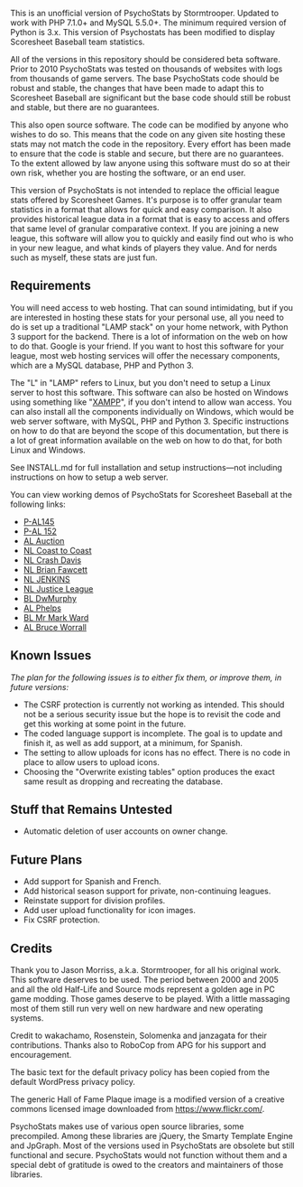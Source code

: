 This is an unofficial version of PsychoStats by Stormtrooper. Updated to work with PHP 7.1.0+ and MySQL 5.5.0+.  The minimum required version of Python is 3.x.  This version of Psychostats has been modified to display Scoresheet Baseball team statistics.

All of the versions in this repository should be considered beta software.  Prior to 2010 PsychoStats was tested on thousands of websites with logs from thousands of game servers.  The base PsychoStats code should be robust and stable, the changes that have been made to adapt this to Scoresheet Baseball are significant but the base code should still be robust and stable, but there are no guarantees.

This also open source software.  The code can be modified by anyone who wishes to do so.  This means that the code on any given site hosting these stats may not match the code in the repository.  Every effort has been made to ensure that the code is stable and secure, but there are no guarantees.  To the extent allowed by law anyone using this software must do so at their own risk, whether you are hosting the software, or an end user.

This version of PsychoStats is not intended to replace the official league stats offered by Scoresheet Games.  It's purpose is to offer granular team statistics in a format that allows for quick and easy comparison.  It also provides historical league data in a format that is easy to access and offers that same level of granular comparative context.  If you are joining a new league, this software will allow you to quickly and easily find out who is who in your new league, and what kinds of players they value.  And for nerds such as myself, these stats are just fun.

## **Requirements**

You will need access to web hosting.  That can sound intimidating, but if you are interested in hosting these stats for your personal use, all you need to do is set up a traditional "LAMP stack" on your home network, with Python 3 support for the backend.  There is a lot of information on the web on how to do that.  Google is your friend.  If you want to host this software for your league, most web hosting services will offer the necessary components, which are a MySQL database, PHP and Python 3.

The "L" in "LAMP" refers to Linux, but you don't need to setup a Linux server to host this software.  This software can also be hosted on Windows using something like "[XAMPP](https://www.apachefriends.org/download.html 'XAMPP')", if you don't intend to allow wan access.  You can also install all the components individually on Windows, which would be web server software, with MySQL, PHP and Python 3.  Specific instructions on how to do that are beyond the scope of this documentation, but there is a lot of great information available on the web on how to do that, for both Linux and Windows.

See INSTALL.md for full installation and setup instructions—not including instructions on how to setup a web server.


You can view working demos of PsychoStats for Scoresheet Baseball at the following links: 

* [P-AL145](https://displaced.zone/psss_bb_145/ "P-AL145")
* [P-AL 152](https://displaced.zone/psss_bb_152/ "P-AL152")
* [AL Auction](https://displaced.zone/psss_bb_auction/ "AL Auction")
* [NL Coast to Coast](https://displaced.zone/psss_bb_coast/ "NL Coast to Coast")
* [NL Crash Davis](https://displaced.zone/psss_bb_crash/ "NL Crash Davis")
* [NL Brian Fawcett](https://displaced.zone/psss_bb_fawcett/ "NL Brian Fawcett")
* [NL JENKINS](https://displaced.zone/psss_bb_jenkins/ "NL JENKINS")
* [NL Justice League](https://displaced.zone/psss_bb_justice/ "NL Justice League")
* [BL DwMurphy](https://displaced.zone/psss_bb_murphy/ "BL DwMurphy")
* [AL Phelps](https://displaced.zone/psss_bb_phelps/ "AL Phelps")
* [BL Mr Mark Ward](https://displaced.zone/psss_bb_ward/ "BL Mr Mark Ward")
* [AL Bruce Worrall](https://displaced.zone/psss_bb_worrall/ "AL Bruce Worrall")


## **Known Issues**

*The plan for the following issues is to either fix them, or improve them, in future versions:*

* The CSRF protection is currently not working as intended.  This should not be a serious security issue but the hope is to revisit the code and get this working at some point in the future.
* The coded language support is incomplete.  The goal is to update and finish it, as well as add support, at a minimum, for Spanish.
* The setting to allow uploads for icons has no effect.  There is no code in place to allow users to upload icons.
* Choosing the "Overwrite existing tables" option produces the exact same result as dropping and recreating the database.


## **Stuff that Remains Untested**

* Automatic deletion of user accounts on owner change.


## **Future Plans**

* Add support for Spanish and French.
* Add historical season support for private, non-continuing leagues.
* Reinstate support for division profiles.
* Add user upload functionality for icon images.
* Fix CSRF protection.


## **Credits**

Thank you to Jason Morriss, a.k.a. Stormtrooper, for all his original work. This software deserves to be used. The period between 2000 and 2005 and all the old Half-Life and Source mods represent a golden age in PC game modding. Those games deserve to be played. With a little massaging most of them still run very well on new hardware and new operating systems.

Credit to wakachamo, Rosenstein, Solomenka and janzagata for their contributions.  Thanks also to RoboCop from APG for his support and encouragement.

The basic text for the default privacy policy has been copied from the default WordPress privacy policy.

The generic Hall of Fame Plaque image is a modified version of a creative commons licensed image downloaded from https://www.flickr.com/.

PsychoStats makes use of various open source libraries, some precompiled.  Among these libraries are jQuery, the Smarty Template Engine and JpGraph.  Most of the versions used in PsychoStats are obsolete but still functional and secure.  PsychoStats would not function without them and a special debt of gratitude is owed to the creators and maintainers of those libraries.

